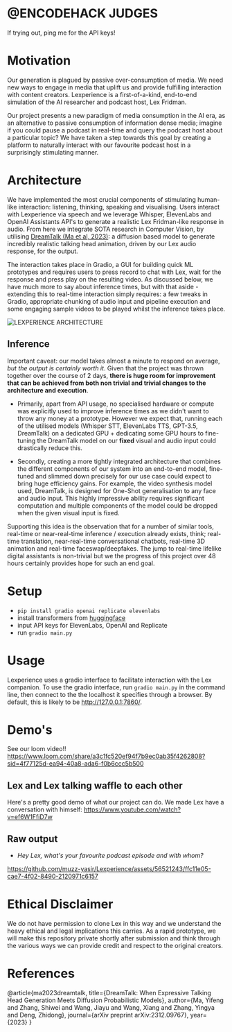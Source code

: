 # @ENCODEHACK JUDGES
If trying out, ping me for the API keys!

# Motivation

Our generation is plagued by passive over-consumption of media. We need new ways to engage in media that uplift us and provide fulfilling interaction with content creators. Lexperience is a first-of-a-kind, end-to-end simulation of the AI researcher and podcast host, Lex Fridman. 

Our project presents a new paradigm of media consumption in the AI era, as an alternative to passive consumption of information dense media; imagine if you could pause a podcast in real-time and query the podcast host about a particular topic? We have taken a step towards this goal by creating a platform to naturally interact with our favourite podcast host in a surprisingly stimulating manner.

# Architecture 

We have implemented the most crucial components of stimulating human-like interaction: listening, thinking, speaking and visualising. Users interact with Lexperience via speech and we leverage Whisper, ElevenLabs and OpenAI Assistants API's to generate a realistic Lex Fridman-like response in audio. From here we integrate SOTA research in Computer Vision, by utilising [DreamTalk (Ma et al, 2023)](https://dreamtalk-project.github.io/): a diffusion based model to generate incredibly realistic talking head animation, driven by our Lex audio response, for the output.

The interaction takes place in Gradio, a GUI for building quick ML prototypes and requires users to press record to chat with Lex, wait for the response and press play on the resulting video. As discussed below, we have much more to say about inference times, but with that aside - extending this to real-time interaction simply requires: a few tweaks in Gradio, appropriate chunking of audio input and pipeline execution and some engaging sample videos to be played whilst the inference takes place.

![LEXPERIENCE ARCHITECTURE](https://github.com/muzz-yasir/Lexperience/assets/56521243/5aa3954d-4fec-48a3-a7bc-f6985b215319)

## Inference

Important caveat: our model takes almost a minute to respond on average, *but the output is certainly worth it*. Given that the project was thrown together over the course of 2 days, **there is huge room for improvement that can be achieved from both non trivial and trivial changes to the architecture and execution**.

- Primarily, apart from API usage, no specialised hardware or compute was explicitly used to improve inference times as we didn't want to throw any money at a prototype. However we expect that, running each of the utilised models (Whisper STT, ElevenLabs TTS, GPT-3.5, DreamTalk) on a dedicated GPU + dedicating some GPU hours to fine-tuning the DreamTalk model on our **fixed** visual and audio input could drastically reduce this.

- Secondly, creating a more tightly integrated architecture that combines the different components of our system into an end-to-end model, fine-tuned and slimmed down precisely for our use case could expect to bring huge efficiency gains. For example, the video synthesis model used, DreamTalk, is designed for One-Shot generalisation to any face and audio input. This highly impressive ability requires significant computation and multiple components of the model could be dropped when the given visual input is fixed.

Supporting this idea is the observation that for a number of similar tools, real-time or near-real-time inference / execution already exists, think; real-time translation, near-real-time conversational chatbots, real-time 3D animation and real-time faceswap/deepfakes. The jump to real-time lifelike digital assistants is non-trivial but we the progress of this project over 48 hours certainly provides hope for such an end goal.

# Setup
- `pip install gradio openai replicate elevenlabs`
- install transformers from [huggingface](https://huggingface.co/docs/transformers/en/installation)
- input API keys for ElevenLabs, OpenAI and Replicate 
- run `gradio main.py`

# Usage
Lexperience uses a gradio interface to facilitate interaction with the Lex companion. To use the gradio interface, run `gradio main.py` in the command line, then connect to the the localhost it specifies through a browser. By default, this is likely to be http://127.0.0.1:7860/.

# Demo's
See our loom video!!
https://www.loom.com/share/a3c1fc520ef94f7b9ec0ab35f4262808?sid=4f77125d-ea94-40a8-ada6-f0b6ccc5b500

## Lex and Lex talking waffle to each other
Here's a pretty good demo of what our project can do. We made Lex have a conversation with himself: https://www.youtube.com/watch?v=ef6W1FfiD7w

## Raw output 
- *Hey Lex, what's your favourite podcast episode and with whom?*

https://github.com/muzz-yasir/Lexperience/assets/56521243/ffc11e05-cae7-4f02-8490-2120971c6157

# Ethical Disclaimer
We do not have permission to clone Lex in this way and we understand the heavy ethical and legal implications this carries. As a rapid prototype, we will make this repository private shortly after submission and think through the various ways we can provide credit and respect to the original creators.

# References

@article{ma2023dreamtalk,
title={DreamTalk: When Expressive Talking Head Generation Meets Diffusion Probabilistic Models},
author={Ma, Yifeng and Zhang, Shiwei and Wang, Jiayu and Wang, Xiang and Zhang, Yingya and Deng, Zhidong},
journal={arXiv preprint arXiv:2312.09767},
year={2023}
}
